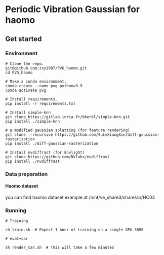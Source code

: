 # Periodic Vibration Gaussian for haomo


## Get started
### Environment
```
# Clone the repo.
git@github.com:zsy1987/PVG_haomo.git
cd PVG_haomo

# Make a conda environment.
conda create --name pvg python=3.9
conda activate pvg

# Install requirements.
pip install -r requirements.txt

# Install simple-knn
git clone https://gitlab.inria.fr/bkerbl/simple-knn.git
pip install ./simple-knn

# a modified gaussian splatting (for feature rendering)
git clone --recursive https://github.com/SuLvXiangXin/diff-gaussian-rasterization
pip install ./diff-gaussian-rasterization

# Install nvdiffrast (for Envlight)
git clone https://github.com/NVlabs/nvdiffrast
pip install ./nvdiffrast

```

### Data preparation

#### Haomo dataset
you can find haomo dataset example at /mnt/ve_share3/share/air/HC04
### Running

```
# Training

sh train.sh  # Expect 1 hour of training on a single GPU 3090

# eval+car 

sh render_car.sh  # This will take a few minutes